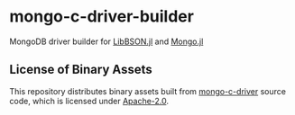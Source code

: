 # mongo-c-driver-builder

MongoDB driver builder for [LibBSON.jl](https://github.com/ScottPJones/LibBSON.jl) and [Mongo.jl](https://github.com/ScottPJones/Mongo.jl)

## License of Binary Assets

This repository distributes binary assets built from [mongo-c-driver](https://github.com/mongodb/mongo-c-driver) source code,
which is licensed under [Apache-2.0](https://github.com/mongodb/mongo-c-driver/blob/master/COPYING).
